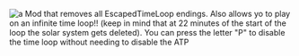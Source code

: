 ![a](https://user-images.githubusercontent.com/104032732/164816947-fc2e5f24-ad34-4a7b-a7a8-d80eb1af9f12.png)
Mod that removes all EscapedTimeLoop endings.
Also allows yo to play on an infinite time loop!! (keep in mind that at 22 minutes of the start of the loop the solar system gets deleted).
You can press the letter "P" to disable the time loop without needing to disable the ATP
